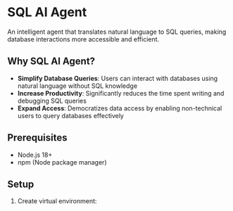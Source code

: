 # SQL AI Agent

An intelligent agent that translates natural language to SQL queries, making database interactions more accessible and efficient.

## Why SQL AI Agent?

- **Simplify Database Queries**: Users can interact with databases using natural language without SQL knowledge
- **Increase Productivity**: Significantly reduces the time spent writing and debugging SQL queries
- **Expand Access**: Democratizes data access by enabling non-technical users to query databases effectively

## Prerequisites

- Node.js 18+
- npm (Node package manager)

## Setup

1. Create virtual environment: